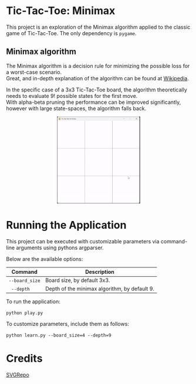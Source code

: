 # Tic-Tac-Toe: Minimax

This project is an exploration of the Minimax algorithm applied to the classic game of Tic-Tac-Toe. 
The only dependency is `pygame`.

## Minimax algorithm

The Minimax algorithm is a decision rule for minimizing the possible loss for a worst-case scenario.\
Great, and in-depth explanation of the algorithm can be found at [Wikipedia](https://en.wikipedia.org/wiki/Minimax).   

In the specific case of a 3x3 Tic-Tac-Toe board, the algorithm theoretically needs to evaluate 9! possible states for the first move.\
With alpha-beta pruning the performance can be improved significantly, however with large state-spaces, the algorithm falls back.

<p align="center">
  <img src=res/tictactoe.gif alt="Play" width="45%">
</p>


# Running the Application

This project can be executed with customizable parameters via command-line arguments using pythons argparser.

Below are the available options:

| Command        | Description                                   |
|----------------|-----------------------------------------------|
| `--board_size` | Board size, by default 3x3.                   |
| ` --depth`     | Depth of the minimax algorithm, by default 9. |

To run the application:

```
python play.py
```
To customize parameters, include them as follows:
```
python learn.py --board_size=4 --depth=9
```

# Credits

[SVGRepo](https://www.svgrepo.com/)
